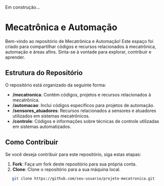Em construção...
#  Mecatrônica e Automação

Bem-vindo ao repositório de Mecatrônica e Automação! Este espaço foi criado para compartilhar códigos e recursos relacionados à mecatrônica, automação e áreas afins. Sinta-se à vontade para explorar, contribuir e aprender.

## Estrutura do Repositório

O repositório está organizado da seguinte forma:

- **/mecatronica**: Contém códigos, projetos e recursos relacionados à mecatrônica.
- **/automacao**: Inclui códigos específicos para projetos de automação.
- **/sensores_atuadores**: Recursos relacionados a sensores e atuadores utilizados em sistemas mecatrônicos.
- **/controle**: Códigos e informações sobre técnicas de controle utilizadas em sistemas automatizados.

## Como Contribuir

Se você deseja contribuir para este repositório, siga estas etapas:

1. **Fork**: Faça um fork deste repositório para sua própria conta.
2. **Clone**: Clone o repositório para a sua máquina local.
```bash
   git clone https://github.com/seu-usuario/projeto-mecatronica.git
